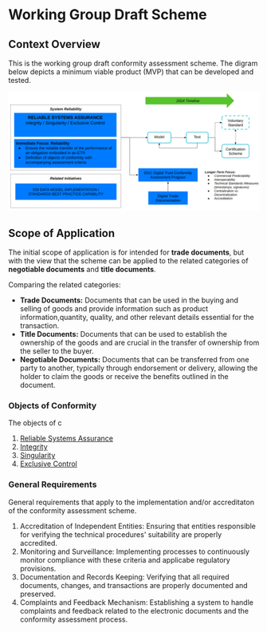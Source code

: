 # Working Group Draft Scheme

## Context Overview

This is the working group draft conformity assessment scheme. The digram below depicts a minimum viable product (MVP) that can be developed and tested.

![Revised Scheme](./revised-scheme.png)

## Scope of Application

The initial scope of application is for intended for **trade documents**, but with the view that the scheme can be applied to the related categories of **negotiable documents** and **title documents**.

Comparing the related categories:

- **Trade Documents:**  Documents that can be used in the buying and selling of goods and provide information such as product information,quantity, quality, and other relevant details essential for the transaction.
- **Title Documents:** Documents that can be used to establish the ownership of the goods and are crucial in the transfer of ownership from the seller to the buyer.
- **Negotiable Documents:** Documents that can be transferred from one party to another, typically through endorsement or delivery, allowing the holder to claim the goods or receive the benefits outlined in the document.

### Objects of Conformity

The objects of c


1. [Reliable Systems Assurance](./obj-reliable-system.md)
2. [Integrity](./obj-integrity.md)
3. [Singularity](./obj-singularity.md)
4. [Exclusive Control](./obj-exclusive-control.md)

### General Requirements

General requirements that apply to the implementation and/or accreditaton of the conformity assessment scheme.

1. Accreditation of Independent Entities: Ensuring that entities responsible for verifying the technical procedures' suitability are properly accredited.
2. Monitoring and Surveillance: Implementing processes to continuously monitor compliance with these criteria and applicabe regulatory provisions.
3. Documentation and Records Keeping: Verifying that all required documents, changes, and transactions are properly documented and preserved.
4. Complaints and Feedback Mechanism: Establishing a system to handle complaints and feedback related to the electronic documents and the conformity assessment process.


